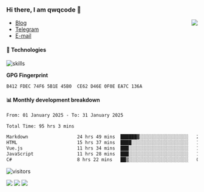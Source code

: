 <!--![](https://user-images.githubusercontent.com/22412567/89914023-fb3a6e80-dc26-11ea-82ba-5ed80e2ffb69.jpg)-->

### Hi there, I am qwqcode 👋

<img src="https://github-readme-stats.mrdulin.vercel.app/api?username=qwqcode&count_private=true&show_icons=true&hide_border=true&icon_color=586069&title_color=0366d6" align="right">

- [Blog](https://qwqaq.com/)
- [Telegram](https://t.me/qwqcode)
- [E-mail](mailto:qwqcode@gmail.com)

#### 🔧 Technologies

![skills](https://skillicons.dev/icons?i=go,ts,cs,js,java,php,py,regex,docker,git,svelte,sass,vue,nuxtjs,webpack,vite,laravel,electron,redis,vscode,visualstudio,idea,androidstudio,figma,ai,ps,pr,powershell,vim,bash&theme=light)

**GPG Fingerprint**

```
B412 FDEC 74F6 5B1E 45B0  CE62 D46E 0F0E EA7C 136A
```

#### 📊 Monthly development breakdown

<!--START_SECTION:waka-->

```txt
From: 01 January 2025 - To: 31 January 2025

Total Time: 95 hrs 3 mins

Markdown                  24 hrs 49 mins  ██████▓░░░░░░░░░░░░░░░░░░   26.12 %
HTML                      15 hrs 37 mins  ████░░░░░░░░░░░░░░░░░░░░░   16.43 %
Vue.js                    11 hrs 34 mins  ███░░░░░░░░░░░░░░░░░░░░░░   12.18 %
JavaScript                11 hrs 28 mins  ███░░░░░░░░░░░░░░░░░░░░░░   12.07 %
C#                        8 hrs 22 mins   ██▒░░░░░░░░░░░░░░░░░░░░░░   08.80 %
```

<!--END_SECTION:waka-->

![visitors](https://visitor-badge.laobi.icu/badge?page_id=qwqcode.visitor-badge)

<p>
  <img src="https://api.githubtrends.io/user/svg/qwqcode/langs?time_range=one_year&theme=classic" />
  <img src="https://api.githubtrends.io/user/svg/qwqcode/repos?time_range=one_year&theme=classic" />
  <img src="https://github-readme-stats.vercel.app/api/top-langs?username=qwqcode&show_icons=true&locale=en&layout=compact&hide=html&langs_count=20" />
</p>
